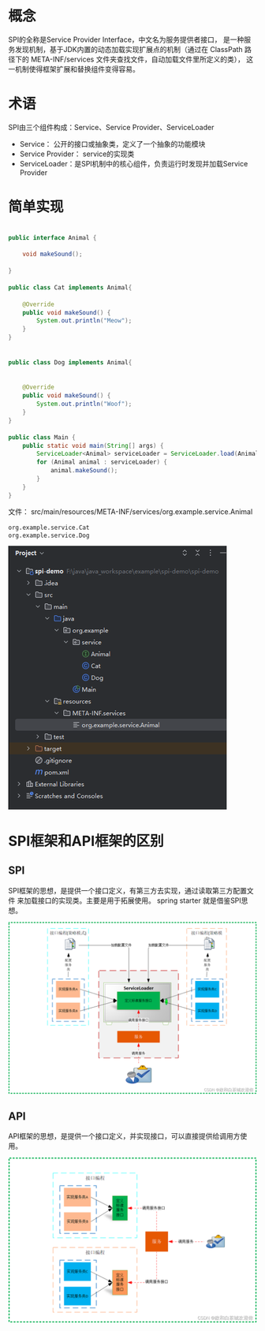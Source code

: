 # 概念
SPI的全称是Service Provider Interface，中文名为服务提供者接口，
是一种服务发现机制，基于JDK内置的动态加载实现扩展点的机制（通过在 ClassPath 路径下的 META-INF/services 文件夹查找文件，自动加载文件里所定义的类），
这一机制使得框架扩展和替换组件变得容易。

# 术语
SPI由三个组件构成：Service、Service Provider、ServiceLoader
- Service：  公开的接口或抽象类，定义了一个抽象的功能模块
- Service Provider： service的实现类
- ServiceLoader：是SPI机制中的核心组件，负责运行时发现并加载Service Provider

# 简单实现

```java

public interface Animal {

    void makeSound();

}

public class Cat implements Animal{

    @Override
    public void makeSound() {
        System.out.println("Meow");
    }
}


public class Dog implements Animal{


    @Override
    public void makeSound() {
        System.out.println("Woof");
    }
}

public class Main {
    public static void main(String[] args) {
        ServiceLoader<Animal> serviceLoader = ServiceLoader.load(Animal.class);
        for (Animal animal : serviceLoader) {
            animal.makeSound();
        }
    }
}

```
文件： src/main/resources/META-INF/services/org.example.service.Animal

```
org.example.service.Cat
org.example.service.Dog

```

![](img/1719993421362.jpg)


# SPI框架和API框架的区别 

## SPI

SPI框架的思想，是提供一个接口定义，有第三方去实现，通过读取第三方配置文件
来加载接口的实现类。主要是用于拓展使用。
spring starter 就是借鉴SPI思想。

![img.png](img/274982347291.png)


## API

API框架的思想，是提供一个接口定义，并实现接口，可以直接提供给调用方使用。

![](img/1719993421384.png)
